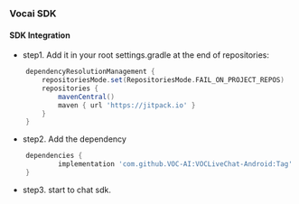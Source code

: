 ### Vocai SDK 

#### SDK Integration

+ step1. Add it in your root settings.gradle at the end of repositories:
```groovy
	dependencyResolutionManagement {
		repositoriesMode.set(RepositoriesMode.FAIL_ON_PROJECT_REPOS)
		repositories {
			mavenCentral()
			maven { url 'https://jitpack.io' }
		}
	}
```
+ step2. Add the dependency
```groovy
	dependencies {
	        implementation 'com.github.VOC-AI:VOCLiveChat-Android:Tag'
	}
```

+ step3. start to chat sdk.
```groovy

```